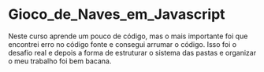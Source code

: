 # Gioco_de_Naves_em_Javascript
Neste curso aprende um pouco de código, mas o mais importante foi que encontrei erro no código fonte e consegui arrumar o código. Isso foi o desafio real e depois a forma de estruturar o sistema das pastas e organizar o meu trabalho foi bem bacana.
